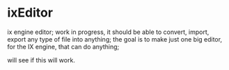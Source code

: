 # ixEditor

ix engine editor; work in progress, it should be able to convert, import, export any type of file into anything;
the goal is to make just one big editor, for the IX engine, that can do anything;

will see if this will work.


